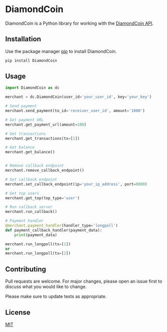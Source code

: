 # DiamondCoin

DiamondCoin is a Python library for working with the [DiamondCoin API](https://vk.com/@diamondcoinnn-diamond-api).

## Installation

Use the package manager [pip](https://pip.pypa.io/en/stable/) to install DiamondCoin.

```bash
pip install DiamondCoin
```

## Usage

```python
import DiamondCoin as dc

merchant = dc.DiamondCoin(user_id='your_user_id', key='your_key')

# Send payment
merchant.send_payment(to_id='receiver_user_id', amount='1000')

# Get payment URL
merchant.get_payment_url(amount=100)

# Get transactions
merchant.get_transactions(tx=[1])

# Get balance
merchant.get_balance()


# Remove callback endpoint
merchant.remove_callback_endpoint()

# Set callback endpoint
merchant.set_callback_endpoint(ip='your_ip_address', port=8080)

# Get top users
merchant.get_top(top_type='user')

# Run callback server
merchant.run_callback()

# Payment handler
@merchant.payment_handler(handler_type='longpoll')
def payment_callback_handler(payment_data):
    print(payment_data)

merchant.run_longpoll(tx=[1])
or 
merchant.run_longpoll(tx=[2])
```

## Contributing
Pull requests are welcome. For major changes, please open an issue first to discuss what you would like to change.

Please make sure to update tests as appropriate.

## License
[MIT](https://choosealicense.com/licenses/mit/)